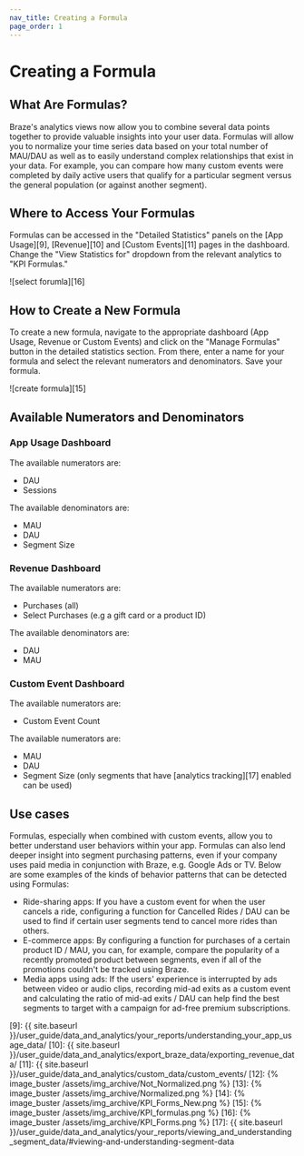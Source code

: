 ```yaml
---
nav_title: Creating a Formula
page_order: 1
---
```

# Creating a Formula

## What Are Formulas?

Braze's analytics views now allow you to combine several data points together to provide valuable insights into your user data. Formulas will allow you to normalize your time series data based on your total number of MAU/DAU as well as to easily understand complex relationships that exist in your data. For example, you can compare how many custom events were completed by daily active users that qualify for a particular segment versus the general population (or against another segment).

## Where to Access Your Formulas

Formulas can be accessed in the "Detailed Statistics" panels on the [App Usage][9], [Revenue][10] and [Custom Events][11] pages in the dashboard. Change the "View Statistics for" dropdown from the relevant analytics to "KPI Formulas."

![select forumla][16]

## How to Create a New Formula

To create a new formula, navigate to the appropriate dashboard (App Usage, Revenue or Custom Events) and click on the "Manage Formulas" button in the detailed statistics section. From there, enter a name for your formula and select the relevant numerators and denominators. Save your formula.

![create formula][15]

## Available Numerators and Denominators

### App Usage Dashboard
The available numerators are:

* DAU
* Sessions

The available denominators are:

* MAU
* DAU
* Segment Size

### Revenue Dashboard
The available numerators are:

* Purchases (all)
* Select Purchases (e.g a gift card or a product ID)

The available denominators are:

* DAU
* MAU

### Custom Event Dashboard
The available numerators are:

* Custom Event Count

The available numerators are:

* MAU
* DAU
* Segment Size (only segments that have [analytics tracking][17] enabled can be used)

## Use cases
Formulas, especially when combined with custom events, allow you to better understand user behaviors within your app. Formulas can also lend deeper insight into segment purchasing patterns, even if your company uses paid media in conjunction with Braze, e.g. Google Ads or TV. Below are some examples of the kinds of behavior patterns that can be detected using Formulas:

* Ride-sharing apps: If you have a custom event for when the user cancels a ride, configuring a function for Cancelled Rides / DAU can be used to find if certain user segments tend to cancel more rides than others.
* E-commerce apps: By configuring a function for purchases of a certain product ID / MAU, you can, for example, compare the popularity of a recently promoted product between segments, even if all of the promotions couldn't be tracked using Braze.
* Media apps using ads: If the users' experience is interrupted by ads between video or audio clips, recording mid-ad exits as a custom event and calculating the ratio of mid-ad exits / DAU can help find the best segments to target with a campaign for ad-free premium subscriptions.

[9]: {{ site.baseurl }}/user_guide/data_and_analytics/your_reports/understanding_your_app_usage_data/
[10]: {{ site.baseurl }}/user_guide/data_and_analytics/export_braze_data/exporting_revenue_data/
[11]: {{ site.baseurl }}/user_guide/data_and_analytics/custom_data/custom_events/
[12]: {% image_buster /assets/img_archive/Not_Normalized.png %}
[13]: {% image_buster /assets/img_archive/Normalized.png %}
[14]: {% image_buster /assets/img_archive/KPI_Forms_New.png %}
[15]: {% image_buster /assets/img_archive/KPI_formulas.png %}
[16]: {% image_buster /assets/img_archive/KPI_Forms.png %}
[17]: {{ site.baseurl }}/user_guide/data_and_analytics/your_reports/viewing_and_understanding_segment_data/#viewing-and-understanding-segment-data
